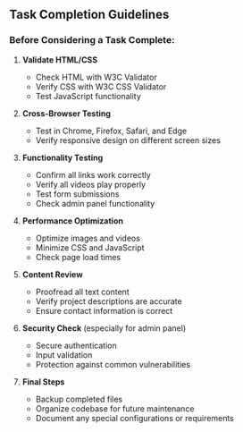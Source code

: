## Task Completion Guidelines

### Before Considering a Task Complete:
1. **Validate HTML/CSS**
   - Check HTML with W3C Validator
   - Verify CSS with W3C CSS Validator
   - Test JavaScript functionality

2. **Cross-Browser Testing**
   - Test in Chrome, Firefox, Safari, and Edge
   - Verify responsive design on different screen sizes

3. **Functionality Testing**
   - Confirm all links work correctly
   - Verify all videos play properly
   - Test form submissions
   - Check admin panel functionality

4. **Performance Optimization**
   - Optimize images and videos
   - Minimize CSS and JavaScript
   - Check page load times

5. **Content Review**
   - Proofread all text content
   - Verify project descriptions are accurate
   - Ensure contact information is correct

6. **Security Check** (especially for admin panel)
   - Secure authentication
   - Input validation
   - Protection against common vulnerabilities

7. **Final Steps**
   - Backup completed files
   - Organize codebase for future maintenance
   - Document any special configurations or requirements

